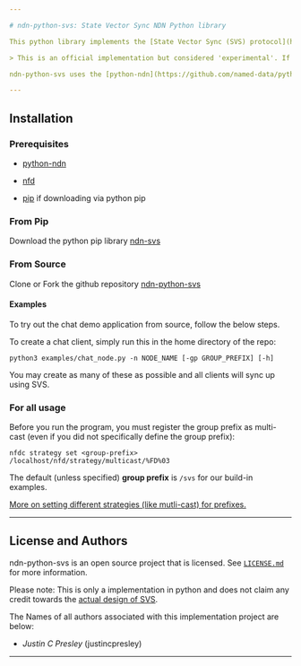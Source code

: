 ```yaml
---

# ndn-python-svs: State Vector Sync NDN Python library

This python library implements the [State Vector Sync (SVS) protocol](https://named-data.github.io/StateVectorSync/) to synchronise states between multiple clients over NDN for distributed realtime applications.

> This is an official implementation but considered 'experimental'. If there are any concerns or suggestions, please create [a new issue](https://github.com/justincpresley/ndn-python-svs/issues).

ndn-python-svs uses the [python-ndn](https://github.com/named-data/python-ndn) library for it's implementation.

---
```


## Installation

### Prerequisites

* [python-ndn](https://python-ndn.readthedocs.io/en/latest/src/installation.html)

* [nfd](https://named-data.net/doc/NFD/0.5.0/INSTALL.html)

* [pip](https://pip.pypa.io/en/stable/installing/) if downloading via python pip

### From Pip

Download the python pip library [ndn-svs](https://pypi.org/project/ndn-svs/)

### From Source

Clone or Fork the github repository [ndn-python-svs](https://github.com/justincpresley/ndn-python-svs)

#### Examples

To try out the chat demo application from source, follow the below steps.

To create a chat client, simply run this in the home directory of the repo:
```
python3 examples/chat_node.py -n NODE_NAME [-gp GROUP_PREFIX] [-h]
```
You may create as many of these as possible and all clients will sync up using SVS.

### For all usage

Before you run the program, you must register the group prefix as multi-cast (even if you did not specifically define the group prefix):
```
nfdc strategy set <group-prefix> /localhost/nfd/strategy/multicast/%FD%03
```
The default (unless specified) **group prefix** is `/svs` for our build-in examples.

[More on setting different strategies (like mutli-cast) for prefixes.](https://named-data.net/doc/NFD/current/manpages/nfdc-strategy.html)

---

## License and Authors

ndn-python-svs is an open source project that is licensed. See [`LICENSE.md`](https://github.com/justincpresley/ndn-python-svs/blob/master/LICENSE.md) for more information.

Please note: This is only a implementation in python and does not claim any credit towards the [actual design of SVS](https://named-data.github.io/StateVectorSync/).

The Names of all authors associated with this implementation project are below:

  * *Justin C Presley* (justincpresley)

---

